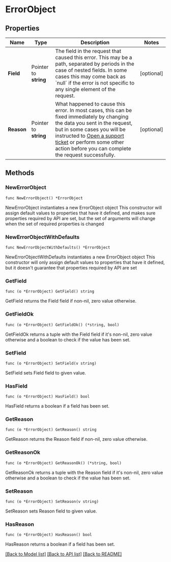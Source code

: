 # ErrorObject

## Properties

Name | Type | Description | Notes
------------ | ------------- | ------------- | -------------
**Field** | Pointer to **string** | The field in the request that caused this error. This may be a path, separated by periods in the case of nested fields. In some cases this may come back as &#x60;null&#x60; if the error is not specific to any single element of the request. | [optional] 
**Reason** | Pointer to **string** | What happened to cause this error. In most cases, this can be fixed immediately by changing the data you sent in the request, but in some cases you will be instructed to [Open a support ticket](https://techdocs.akamai.com/linode-api/reference/post-ticket) or perform some other action before you can complete the request successfully. | [optional] 

## Methods

### NewErrorObject

`func NewErrorObject() *ErrorObject`

NewErrorObject instantiates a new ErrorObject object
This constructor will assign default values to properties that have it defined,
and makes sure properties required by API are set, but the set of arguments
will change when the set of required properties is changed

### NewErrorObjectWithDefaults

`func NewErrorObjectWithDefaults() *ErrorObject`

NewErrorObjectWithDefaults instantiates a new ErrorObject object
This constructor will only assign default values to properties that have it defined,
but it doesn't guarantee that properties required by API are set

### GetField

`func (o *ErrorObject) GetField() string`

GetField returns the Field field if non-nil, zero value otherwise.

### GetFieldOk

`func (o *ErrorObject) GetFieldOk() (*string, bool)`

GetFieldOk returns a tuple with the Field field if it's non-nil, zero value otherwise
and a boolean to check if the value has been set.

### SetField

`func (o *ErrorObject) SetField(v string)`

SetField sets Field field to given value.

### HasField

`func (o *ErrorObject) HasField() bool`

HasField returns a boolean if a field has been set.

### GetReason

`func (o *ErrorObject) GetReason() string`

GetReason returns the Reason field if non-nil, zero value otherwise.

### GetReasonOk

`func (o *ErrorObject) GetReasonOk() (*string, bool)`

GetReasonOk returns a tuple with the Reason field if it's non-nil, zero value otherwise
and a boolean to check if the value has been set.

### SetReason

`func (o *ErrorObject) SetReason(v string)`

SetReason sets Reason field to given value.

### HasReason

`func (o *ErrorObject) HasReason() bool`

HasReason returns a boolean if a field has been set.


[[Back to Model list]](../README.md#documentation-for-models) [[Back to API list]](../README.md#documentation-for-api-endpoints) [[Back to README]](../README.md)


